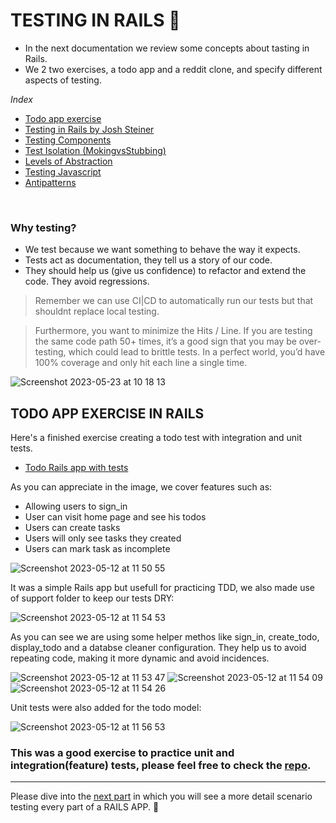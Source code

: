 # TESTING IN RAILS 🧶

- In the next documentation we review some concepts about tasting in Rails.
- We 2 two exercises, a todo app and a reddit clone, and specify different aspects of testing.

*Index*
- [Todo app exercise](https://github.com/daniel-enqz/ruby-corners-100/tree/master/TDD/RAILS_TDD/README.md#Todo-app-exercise)
- [Testing in Rails by Josh Steiner](https://github.com/daniel-enqz/ruby-corners-100/tree/master/TDD/RAILS_TDD/README.md#testing-in-rails-by-josh-steiner)
- [Testing Components](https://github.com/daniel-enqz/ruby-corners-100/tree/master/TDD/RAILS_TDD/testing_components.md)
- [Test Isolation (MokingvsStubbing)](https://github.com/daniel-enqz/ruby-corners-100/tree/master/TDD/RAILS_TDD/test_isolation.md)
- [Levels of Abstraction](https://github.com/daniel-enqz/ruby-corners-100/tree/master/TDD/RAILS_TDD/levels_of_abstraction.md)
- [Testing Javascript](https://github.com/daniel-enqz/ruby-corners-100/tree/master/TDD/RAILS_TDD/testing_javascript.md)
- [Antipatterns](https://github.com/daniel-enqz/ruby-corners-100/tree/master/TDD/RAILS_TDD/antipatterns.md)

<br>

### Why testing?

- We test because we want something to behave the way it expects.
- Tests act as documentation, they tell us a story of our code.
- They should help us (give us confidence) to refactor and extend the code. They avoid regressions.

> Remember we can use CI|CD to automatically run our tests but that shouldnt replace local testing.

> Furthermore, you want to minimize the Hits / Line. If you are testing the same code path 50+ times, it’s a good sign that you may be over-testing, which could lead to brittle tests. In a perfect world, you’d have 100% coverage and only hit each line a single time.

![Screenshot 2023-05-23 at 10 18 13](https://github.com/daniel-enqz/ruby-corners-100/assets/72522628/a52e9105-0016-4615-befc-0ba6a7a29427)

## TODO APP EXERCISE IN RAILS
Here's a finished exercise creating a todo test with integration and unit tests.
- [Todo Rails app with tests](https://github.com/daniel-enqz/rails_tdd)

As you can appreciate in the image, we cover features such as:
- Allowing users to sign_in
- User can visit home page and see his todos
- Users can create tasks
- Users will only see tasks they created
- Users can mark task as incomplete

![Screenshot 2023-05-12 at 11 50 55](https://github.com/daniel-enqz/ruby-corners-100/assets/72522628/74982873-7077-4070-8d8d-9cf08ee1aeb7)

It was a simple Rails app but usefull for practicing TDD, we also made use of support folder to keep our tests DRY:

![Screenshot 2023-05-12 at 11 54 53](https://github.com/daniel-enqz/ruby-corners-100/assets/72522628/8bfe255a-8fba-40f7-9269-ba892a687e56)

As you can see we are using some helper methos like sign_in, create_todo, display_todo and a databse cleaner configuration. They help us to avoid repeating code, making it more dynamic and avoid incidences.

![Screenshot 2023-05-12 at 11 53 47](https://github.com/daniel-enqz/ruby-corners-100/assets/72522628/73182961-00b4-4a6b-b860-3415aae1bd8c)
![Screenshot 2023-05-12 at 11 54 09](https://github.com/daniel-enqz/ruby-corners-100/assets/72522628/b7507134-06f0-437f-a1c7-8bd7be7d7fd5)
![Screenshot 2023-05-12 at 11 54 26](https://github.com/daniel-enqz/ruby-corners-100/assets/72522628/40b5f349-95b5-4a24-81b1-fcbc18cf555d)

Unit tests were also added for the todo model:

![Screenshot 2023-05-12 at 11 56 53](https://github.com/daniel-enqz/ruby-corners-100/assets/72522628/2fc42f76-f346-43e2-acb5-40dd44bed04b)


### This was a good exercise to practice unit and integration(feature) tests, please feel free to check the [repo](https://github.com/daniel-enqz/rails_tdd).

---

Please dive into the [next part](https://github.com/daniel-enqz/ruby-corners-100/tree/master/TDD/RAILS_TDD/testing_components.md) in which you will see a more detail scenario testing every part of a RAILS APP. 🦆
